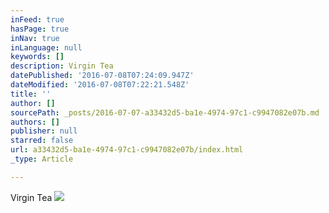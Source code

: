 ```yaml
---
inFeed: true
hasPage: true
inNav: true
inLanguage: null
keywords: []
description: Virgin Tea
datePublished: '2016-07-08T07:24:09.947Z'
dateModified: '2016-07-08T07:22:21.548Z'
title: ''
author: []
sourcePath: _posts/2016-07-07-a33432d5-ba1e-4974-97c1-c9947082e07b.md
authors: []
publisher: null
starred: false
url: a33432d5-ba1e-4974-97c1-c9947082e07b/index.html
_type: Article

---
```

Virgin Tea
![](https://the-grid-user-content.s3-us-west-2.amazonaws.com/3940a2d5-59cc-43ee-8c37-2cbeec871df4.jpg)
